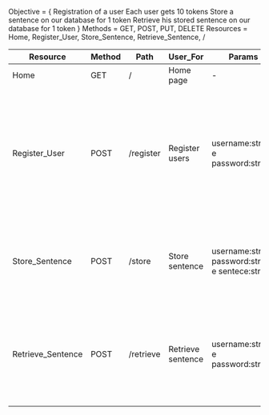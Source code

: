 Objective = {
    Registration of a user
    Each user gets 10 tokens
    Store a sentence on our database for 1 token
    Retrieve his stored sentence on our database for 1 token
}
Methods = GET, POST, PUT, DELETE
Resources = Home, Register_User, Store_Sentence, Retrieve_Sentence, /


| Resource          | Method | Path      | User_For          | Params                                            | Status_Code                                                                                       |
|-------------------|--------|-----------|-------------------|---------------------------------------------------|---------------------------------------------------------------------------------------------------|
| Home              | GET    | /         | Home page         | -                                                 | 200                                                                                               |
| Register_User     | POST   | /register | Register users    | username:string e password:string                 | 200 (OK) e 400 (Missing parameter) e 301 (Out of tokens) e 302 (Invalid username and/or password) e 303 (User already registered)|
| Store_Sentence    | POST   | /store    | Store sentence    | username:string, password:string e sentece:string | 200 (OK) e 400 (Missing parameter) e 302 (Invalid username and/or password)                       |
| Retrieve_Sentence | POST    | /retrieve | Retrieve sentence | username:string e password:string                 | 200 (OK) e 400 (Missing parameter) e 301 (Out of tokens) e 302 (Invalid username and/or password) |